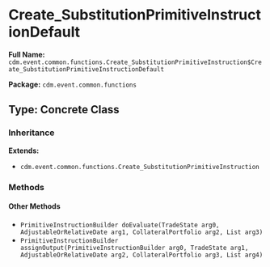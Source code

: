 # Create_SubstitutionPrimitiveInstructionDefault

**Full Name:** `cdm.event.common.functions.Create_SubstitutionPrimitiveInstruction$Create_SubstitutionPrimitiveInstructionDefault`

**Package:** `cdm.event.common.functions`

## Type: Concrete Class

### Inheritance

**Extends:**
- `cdm.event.common.functions.Create_SubstitutionPrimitiveInstruction`

### Methods

#### Other Methods

- `PrimitiveInstructionBuilder doEvaluate(TradeState arg0, AdjustableOrRelativeDate arg1, CollateralPortfolio arg2, List arg3)`
- `PrimitiveInstructionBuilder assignOutput(PrimitiveInstructionBuilder arg0, TradeState arg1, AdjustableOrRelativeDate arg2, CollateralPortfolio arg3, List arg4)`


